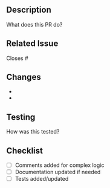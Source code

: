 ## Description

What does this PR do?



## Related Issue

Closes #


## Changes

- 
- 


## Testing

How was this tested?



## Checklist

- [ ] Comments added for complex logic
- [ ] Documentation updated if needed
- [ ] Tests added/updated
